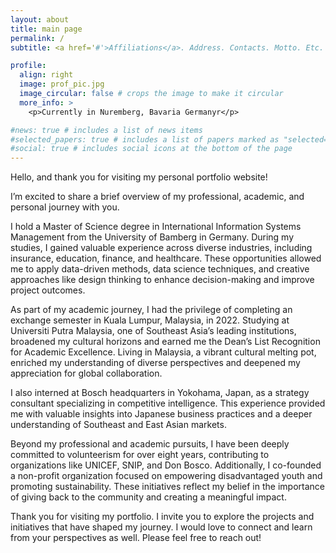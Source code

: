 ```yaml
---
layout: about
title: main page
permalink: /
subtitle: <a href='#'>Affiliations</a>. Address. Contacts. Motto. Etc.

profile:
  align: right
  image: prof_pic.jpg
  image_circular: false # crops the image to make it circular
  more_info: >
    <p>Currently in Nuremberg, Bavaria Germanyr</p>

#news: true # includes a list of news items
#selected_papers: true # includes a list of papers marked as "selected={true}"
#social: true # includes social icons at the bottom of the page
---
```


Hello, and thank you for visiting my personal portfolio website!

I’m excited to share a brief overview of my professional, academic, and personal journey with you.

I hold a Master of Science degree in International Information Systems Management from the University of Bamberg in Germany. During my studies, I gained valuable experience across diverse industries, including insurance, education, finance, and healthcare. These opportunities allowed me to apply data-driven methods, data science techniques, and creative approaches like design thinking to enhance decision-making and improve project outcomes.

As part of my academic journey, I had the privilege of completing an exchange semester in Kuala Lumpur, Malaysia, in 2022. Studying at Universiti Putra Malaysia, one of Southeast Asia’s leading institutions, broadened my cultural horizons and earned me the Dean’s List Recognition for Academic Excellence. Living in Malaysia, a vibrant cultural melting pot, enriched my understanding of diverse perspectives and deepened my appreciation for global collaboration.

I also interned at Bosch headquarters in Yokohama, Japan, as a strategy consultant specializing in competitive intelligence. This experience provided me with valuable insights into Japanese business practices and a deeper understanding of Southeast and East Asian markets.

Beyond my professional and academic pursuits, I have been deeply committed to volunteerism for over eight years, contributing to organizations like UNICEF, SNIP, and Don Bosco. Additionally, I co-founded a non-profit organization focused on empowering disadvantaged youth and promoting sustainability. These initiatives reflect my belief in the importance of giving back to the community and creating a meaningful impact.

Thank you for visiting my portfolio. I invite you to explore the projects and initiatives that have shaped my journey. I would love to connect and learn from your perspectives as well. Please feel free to reach out!
